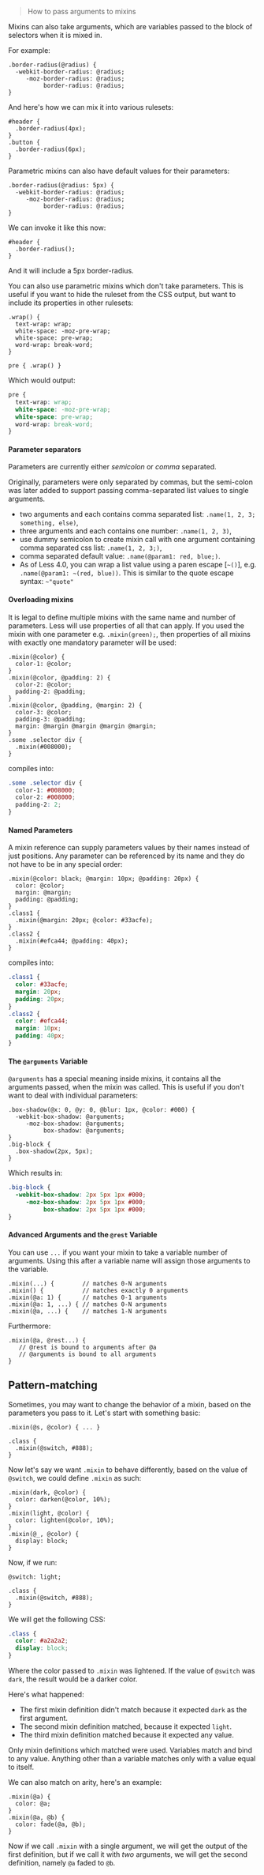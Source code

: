 > How to pass arguments to mixins

Mixins can also take arguments, which are variables passed to the block of selectors when it is mixed in.

For example:

```less
.border-radius(@radius) {
  -webkit-border-radius: @radius;
     -moz-border-radius: @radius;
          border-radius: @radius;
}
```

And here's how we can mix it into various rulesets:

```less
#header {
  .border-radius(4px);
}
.button {
  .border-radius(6px);
}
```

Parametric mixins can also have default values for their parameters:

```less
.border-radius(@radius: 5px) {
  -webkit-border-radius: @radius;
     -moz-border-radius: @radius;
          border-radius: @radius;
}
```

We can invoke it like this now:

```less
#header {
  .border-radius();
}
```

And it will include a 5px border-radius.

You can also use parametric mixins which don't take parameters. This is useful if you want to hide the ruleset from the CSS output, but want to include its properties in other rulesets:

```less
.wrap() {
  text-wrap: wrap;
  white-space: -moz-pre-wrap;
  white-space: pre-wrap;
  word-wrap: break-word;
}

pre { .wrap() }
```

Which would output:

```css
pre {
  text-wrap: wrap;
  white-space: -moz-pre-wrap;
  white-space: pre-wrap;
  word-wrap: break-word;
}
```

#### Parameter separators
Parameters are currently either *semicolon* or *comma* separated.

Originally, parameters were only separated by commas, but the semi-colon was later added to support passing comma-separated list values to single arguments.

* two arguments and each contains comma separated list: `.name(1, 2, 3; something, else)`,
* three arguments and each contains one number: `.name(1, 2, 3)`,
* use dummy semicolon to create mixin call with one argument containing comma separated css list: `.name(1, 2, 3;)`,
* comma separated default value: `.name(@param1: red, blue;)`.
* As of Less 4.0, you can wrap a list value using a paren escape [`~()`], e.g. `.name(@param1: ~(red, blue))`. This is similar to the quote escape syntax: `~"quote"`

#### Overloading mixins

It is legal to define multiple mixins with the same name and number of parameters. Less will use properties of all that can apply. If you used the mixin with one parameter e.g. `.mixin(green);`, then properties of all mixins with exactly one mandatory parameter will be used:

```less
.mixin(@color) {
  color-1: @color;
}
.mixin(@color, @padding: 2) {
  color-2: @color;
  padding-2: @padding;
}
.mixin(@color, @padding, @margin: 2) {
  color-3: @color;
  padding-3: @padding;
  margin: @margin @margin @margin @margin;
}
.some .selector div {
  .mixin(#008000);
}
```

compiles into:

```css
.some .selector div {
  color-1: #008000;
  color-2: #008000;
  padding-2: 2;
}
```

#### Named Parameters

A mixin reference can supply parameters values by their names instead of just positions. Any parameter can be referenced by its name and they do not have to be in any special order:

```less
.mixin(@color: black; @margin: 10px; @padding: 20px) {
  color: @color;
  margin: @margin;
  padding: @padding;
}
.class1 {
  .mixin(@margin: 20px; @color: #33acfe);
}
.class2 {
  .mixin(#efca44; @padding: 40px);
}
```
compiles into:

```css
.class1 {
  color: #33acfe;
  margin: 20px;
  padding: 20px;
}
.class2 {
  color: #efca44;
  margin: 10px;
  padding: 40px;
}
```

#### The `@arguments` Variable

`@arguments` has a special meaning inside mixins, it contains all the arguments passed, when the mixin was called. This is useful if you don't want to deal with individual parameters:

```less
.box-shadow(@x: 0, @y: 0, @blur: 1px, @color: #000) {
  -webkit-box-shadow: @arguments;
     -moz-box-shadow: @arguments;
          box-shadow: @arguments;
}
.big-block {
  .box-shadow(2px, 5px);
}
```

Which results in:

```css
.big-block {
  -webkit-box-shadow: 2px 5px 1px #000;
     -moz-box-shadow: 2px 5px 1px #000;
          box-shadow: 2px 5px 1px #000;
}
```

#### Advanced Arguments and the `@rest` Variable

You can use `...` if you want your mixin to take a variable number of arguments. Using this after a variable name will assign those arguments to the variable.

```less
.mixin(...) {        // matches 0-N arguments
.mixin() {           // matches exactly 0 arguments
.mixin(@a: 1) {      // matches 0-1 arguments
.mixin(@a: 1, ...) { // matches 0-N arguments
.mixin(@a, ...) {    // matches 1-N arguments
```

Furthermore:

```less
.mixin(@a, @rest...) {
   // @rest is bound to arguments after @a
   // @arguments is bound to all arguments
}
```

## Pattern-matching

Sometimes, you may want to change the behavior of a mixin, based on the parameters you pass to it. Let's start with something basic:

```less
.mixin(@s, @color) { ... }

.class {
  .mixin(@switch, #888);
}
```

Now let's say we want `.mixin` to behave differently, based on the value of `@switch`, we could define `.mixin` as such:

```less
.mixin(dark, @color) {
  color: darken(@color, 10%);
}
.mixin(light, @color) {
  color: lighten(@color, 10%);
}
.mixin(@_, @color) {
  display: block;
}
```

Now, if we run:

```less
@switch: light;

.class {
  .mixin(@switch, #888);
}
```

We will get the following CSS:

```css
.class {
  color: #a2a2a2;
  display: block;
}
```

Where the color passed to `.mixin` was lightened. If the value of `@switch` was `dark`,
the result would be a darker color.

Here's what happened:

* The first mixin definition didn't match because it expected `dark` as the first argument.
* The second mixin definition matched, because it expected `light`.
* The third mixin definition matched because it expected any value.

Only mixin definitions which matched were used. Variables match and bind to any value.
Anything other than a variable matches only with a value equal to itself.

We can also match on arity, here's an example:

```less
.mixin(@a) {
  color: @a;
}
.mixin(@a, @b) {
  color: fade(@a, @b);
}
```

Now if we call `.mixin` with a single argument, we will get the output of the first definition,
but if we call it with *two* arguments, we will get the second definition, namely `@a` faded to `@b`.
